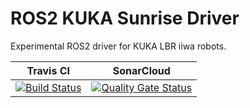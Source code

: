 # ROS2 KUKA Sunrise Driver  

Experimental ROS2 driver for KUKA LBR iiwa robots.


Travis CI | SonarCloud
------------| ---------------
[![Build Status](https://travis-ci.com/kroshu/ros2_kuka_sunrise.svg?branch=master)](https://travis-ci.com/kroshu/ros2_kuka_sunrise) | [![Quality Gate Status](https://sonarcloud.io/api/project_badges/measure?project=kroshu_ros2_kuka_sunrise&metric=alert_status)](https://sonarcloud.io/dashboard?id=kroshu_ros2_kuka_sunrise)

